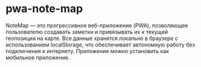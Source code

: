 # pwa-note-map
NoteMap — это прогрессивное веб-приложение (PWA), позволяющее пользователю создавать заметки и привязывать их к текущей геопозиции на карте. Все данные хранятся локально в браузере с использованием localStorage, что обеспечивает автономную работу без подключения к интернету. Приложение можно установить как мобильное приложение.
